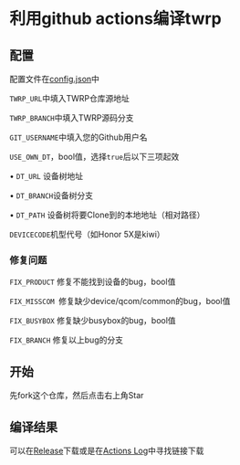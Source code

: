 # 利用github actions编译twrp

## 配置

配置文件在[config.json](https://github.com/Insouciant21/actions_build_twrp/blob/master/config.json)中

<code>TWRP_URL</code>中填入TWRP仓库源地址

<code>TWRP_BRANCH</code>中填入TWRP源码分支

<code>GIT_USERNAME</code>中填入您的Github用户名

<code>USE_OWN_DT</code>，bool值，选择<code>true</code>后以下三项起效

• <code>DT_URL</code> 设备树地址

• <code>DT_BRANCH</code>设备树分支

• <code>DT_PATH</code> 设备树将要Clone到的本地地址（相对路径）

<code>DEVICECODE</code>机型代号（如Honor 5X是kiwi）

### 修复问题

<code>FIX_PRODUCT</code> 修复不能找到设备的bug，bool值

<code>FIX_MISSCOM </code>修复缺少device/qcom/common的bug，bool值

<code>FIX_BUSYBOX</code> 修复缺少busybox的bug，bool值

<code>FIX_BRANCH</code> 修复以上bug的分支

## 开始

先fork这个仓库，然后点击右上角Star

## 编译结果

可以在[Release](https://github.com/Insouciant21/action_build_twrp/releases)下载或是在[Actions Log](https://github.com/Insouciant21/actions_build_twrp/actions)中寻找链接下载
